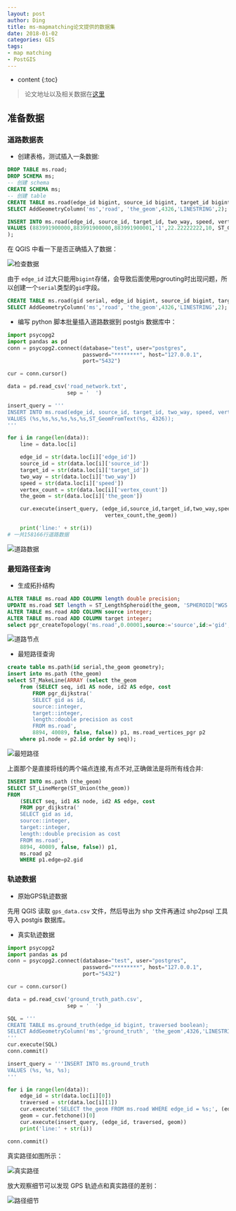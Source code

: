 ```yaml
---
layout: post
author: Ding
title: ms-mapmatching论文提供的数据集
date: 2018-01-02
categories: GIS
tags:
- map matching
- PostGIS
---
```


* content
{:toc}

> 论文地址以及相关数据在[这里](https://www.microsoft.com/en-us/research/publication/hidden-markov-map-matching-noise-sparseness/)





## 准备数据

### 道路数据表

+ 创建表格，测试插入一条数据:

```sql
DROP TABLE ms.road;
DROP SCHEMA ms;
-- 创建 schema
CREATE SCHEMA ms;
-- 创建 table
CREATE TABLE ms.road(edge_id bigint, source_id bigint, target_id bigint, two_way boolean, speed double precision, vertex_count integer);
SELECT AddGeometryColumn('ms','road', 'the_geom',4326,'LINESTRING',2);

INSERT INTO ms.road(edge_id, source_id, target_id, two_way, speed, vertex_count, the_geom)
VALUES (883991900000,883991900000,883991900001,'1',22.22222222,10, ST_GeomFromText('LINESTRING(-122.732318937778 47.8899192810059, -122.732139229774 47.8903403878212, -122.731820046902 47.8910404443741, -122.731310427189 47.8921294212341, -122.730749845505 47.8933900594711, -122.730208039284 47.894441485405, -122.729588449001 47.8957316279411, -122.729159295559 47.8968098759651, -122.727560698986 47.9000902175903, -122.72741317749 47.900390625)', 4326)
);
```

在 QGIS 中看一下是否正确插入了数据：

![检查数据](/images/map-matching/检查数据.png)

由于 `edge_id` 过大只能用`bigint`存储，会导致后面使用pgrouting时出现问题，所以创建一个`serial`类型的`gid`字段。

```sql
CREATE TABLE ms.road(gid serial, edge_id bigint, source_id bigint, target_id bigint, two_way boolean, speed double precision, vertex_count integer);
SELECT AddGeometryColumn('ms','road', 'the_geom',4326,'LINESTRING',2);
```

+ 编写 python 脚本批量插入道路数据到 postgis 数据库中：

```python
import psycopg2
import pandas as pd
conn = psycopg2.connect(database="test", user="postgres",
                        password="********", host="127.0.0.1",
                        port="5432")

cur = conn.cursor()

data = pd.read_csv('road_network.txt',
                   sep = '	')

insert_query = '''
INSERT INTO ms.road(edge_id, source_id, target_id, two_way, speed, vertex_count, the_geom)
VALUES (%s,%s,%s,%s,%s,%s,ST_GeomFromText(%s, 4326));
'''

for i in range(len(data)):
    line = data.loc[i]

    edge_id = str(data.loc[i]['edge_id'])
    source_id = str(data.loc[i]['source_id'])
    target_id = str(data.loc[i]['target_id'])
    two_way = str(data.loc[i]['two_way'])
    speed = str(data.loc[i]['speed'])
    vertex_count = str(data.loc[i]['vertex_count'])
    the_geom = str(data.loc[i]['the_geom'])

    cur.execute(insert_query, (edge_id,source_id,target_id,two_way,speed,
                               vertex_count,the_geom))

    print('line:' + str(i))
# 一共158166行道路数据
```

![道路数据](/images/map-matching/道路数据.png)

### 最短路径查询

+ 生成拓扑结构

```sql
ALTER TABLE ms.road ADD COLUMN length double precision;
UPDATE ms.road SET length = ST_LengthSpheroid(the_geom, 'SPHEROID["WGS 84",6378137,298.257223563]');
ALTER TABLE ms.road ADD COLUMN source integer;
ALTER TABLE ms.road ADD COLUMN target integer;
select pgr_createTopology('ms.road',0.00001,source:='source',id:='gid',target:='target',the_geom:='the_geom',clean:='true');
```

![道路节点](/images/map-matching/道路节点.png)

+ 最短路径查询

```sql
create table ms.path(id serial,the_geom geometry);
insert into ms.path (the_geom)
select ST_MakeLine(ARRAY (select the_geom
	from (SELECT seq, id1 AS node, id2 AS edge, cost
		FROM pgr_dijkstra('
		SELECT gid as id,  
		source::integer,  
		target::integer,  
		length::double precision as cost  
		FROM ms.road',  
		8894, 40089, false, false)) p1, ms.road_vertices_pgr p2
	where p1.node = p2.id order by seq));
```

![最短路径](/images/map-matching/最短路径.png)

上面那个是直接将线的两个端点连接,有点不对,正确做法是将所有线合并:

```sql
INSERT INTO ms.path (the_geom)
SELECT ST_LineMerge(ST_Union(the_geom))
FROM
	(SELECT seq, id1 AS node, id2 AS edge, cost
  	FROM pgr_dijkstra('
  	SELECT gid as id,  
  	source::integer,  
  	target::integer,  
  	length::double precision as cost  
  	FROM ms.road',  
  	8894, 40089, false, false)) p1,
	ms.road p2
	WHERE p1.edge=p2.gid
```

### 轨迹数据

+ 原始GPS轨迹数据

先用 QGIS 读取 `gps_data.csv` 文件，然后导出为 shp 文件再通过 shp2psql 工具导入 postgis 数据库。

+ 真实轨迹数据

```python
import psycopg2
import pandas as pd
conn = psycopg2.connect(database="test", user="postgres",
                        password="********", host="127.0.0.1",
                        port="5432")

cur = conn.cursor()

data = pd.read_csv('ground_truth_path.csv',
                   sep = '	')

SQL = '''
CREATE TABLE ms.ground_truth(edge_id bigint, traversed boolean);
SELECT AddGeometryColumn('ms','ground_truth', 'the_geom',4326,'LINESTRING',2);
'''
cur.execute(SQL)
conn.commit()

insert_query = '''INSERT INTO ms.ground_truth
VALUES (%s, %s, %s);
'''

for i in range(len(data)):
    edge_id = str(data.loc[i][0])
    traversed = str(data.loc[i][1])
    cur.execute('SELECT the_geom FROM ms.road WHERE edge_id = %s;', (edge_id,))
    geom = cur.fetchone()[0]
    cur.execute(insert_query, (edge_id, traversed, geom))
    print('line:' + str(i))

conn.commit()
```
真实路径如图所示：

![真实路径](/images/map-matching/ground_truth.png)

放大观察细节可以发现 GPS 轨迹点和真实路径的差别：

![路径细节](/images/map-matching/ground_truth_detail.png)
